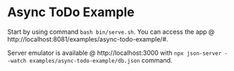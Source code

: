 # Async ToDo Example

Start by using command `bash bin/serve.sh`. You can access the app @ http://localhost:8081/examples/async-todo-example/#.

Server emulator is available @ http://localhost:3000 with `npx json-server --watch examples/async-todo-example/db.json` command.
